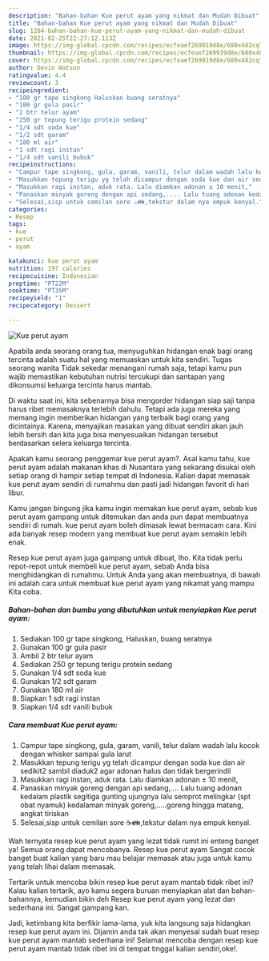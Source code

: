 ```yaml
---
description: "Bahan-bahan Kue perut ayam yang nikmat dan Mudah Dibuat"
title: "Bahan-bahan Kue perut ayam yang nikmat dan Mudah Dibuat"
slug: 1284-bahan-bahan-kue-perut-ayam-yang-nikmat-dan-mudah-dibuat
date: 2021-02-25T22:27:12.113Z
image: https://img-global.cpcdn.com/recipes/ecfeaef269919d8e/680x482cq70/kue-perut-ayam-foto-resep-utama.jpg
thumbnail: https://img-global.cpcdn.com/recipes/ecfeaef269919d8e/680x482cq70/kue-perut-ayam-foto-resep-utama.jpg
cover: https://img-global.cpcdn.com/recipes/ecfeaef269919d8e/680x482cq70/kue-perut-ayam-foto-resep-utama.jpg
author: Devin Watson
ratingvalue: 4.4
reviewcount: 3
recipeingredient:
- "100 gr tape singkong Haluskan buang seratnya"
- "100 gr gula pasir"
- "2 btr telur ayam"
- "250 gr tepung terigu protein sedang"
- "1/4 sdt soda kue"
- "1/2 sdt garam"
- "180 ml air"
- "1 sdt ragi instan"
- "1/4 sdt vanili bubuk"
recipeinstructions:
- "Campur tape singkong, gula, garam, vanili, telur dalam wadah lalu kocok dengan whisker sampai gula larut"
- "Masukkan tepung terigu yg telah dicampur dengan soda kue dan air sedikit2 sambil diaduk2 agar adonan halus dan tidak bergerindil"
- "Masukkan ragi instan, aduk rata. Lalu diamkan adonan ± 10 menit,"
- "Panaskan minyak goreng dengan api sedang,.... Lalu tuang adonan kedalam plastik segitiga gunting ujungnya lalu semprot melingkar (spt obat nyamuk) kedalaman minyak goreng,.....goreng hingga matang, angkat tiriskan"
- "Selesai,sisp untuk cemilan sore ☕👪,tekstur dalam nya empuk kenyal."
categories:
- Resep
tags:
- kue
- perut
- ayam

katakunci: kue perut ayam 
nutrition: 197 calories
recipecuisine: Indonesian
preptime: "PT22M"
cooktime: "PT35M"
recipeyield: "1"
recipecategory: Dessert

---
```



![Kue perut ayam](https://img-global.cpcdn.com/recipes/ecfeaef269919d8e/680x482cq70/kue-perut-ayam-foto-resep-utama.jpg)

Apabila anda seorang orang tua, menyuguhkan hidangan enak bagi orang tercinta adalah suatu hal yang memuaskan untuk kita sendiri. Tugas seorang  wanita Tidak sekedar menangani rumah saja, tetapi kamu pun wajib memastikan kebutuhan nutrisi tercukupi dan santapan yang dikonsumsi keluarga tercinta harus mantab.

Di waktu  saat ini, kita sebenarnya bisa mengorder hidangan siap saji tanpa harus ribet memasaknya terlebih dahulu. Tetapi ada juga mereka yang memang ingin memberikan hidangan yang terbaik bagi orang yang dicintainya. Karena, menyajikan masakan yang dibuat sendiri akan jauh lebih bersih dan kita juga bisa menyesuaikan hidangan tersebut berdasarkan selera keluarga tercinta. 



Apakah kamu seorang penggemar kue perut ayam?. Asal kamu tahu, kue perut ayam adalah makanan khas di Nusantara yang sekarang disukai oleh setiap orang di hampir setiap tempat di Indonesia. Kalian dapat memasak kue perut ayam sendiri di rumahmu dan pasti jadi hidangan favorit di hari libur.

Kamu jangan bingung jika kamu ingin memakan kue perut ayam, sebab kue perut ayam gampang untuk ditemukan dan anda pun dapat membuatnya sendiri di rumah. kue perut ayam boleh dimasak lewat bermacam cara. Kini ada banyak resep modern yang membuat kue perut ayam semakin lebih enak.

Resep kue perut ayam juga gampang untuk dibuat, lho. Kita tidak perlu repot-repot untuk membeli kue perut ayam, sebab Anda bisa menghidangkan di rumahmu. Untuk Anda yang akan membuatnya, di bawah ini adalah cara untuk membuat kue perut ayam yang nikamat yang mampu Kita coba.

<!--inarticleads1-->

##### Bahan-bahan dan bumbu yang dibutuhkan untuk menyiapkan Kue perut ayam:

1. Sediakan 100 gr tape singkong, Haluskan, buang seratnya
1. Gunakan 100 gr gula pasir
1. Ambil 2 btr telur ayam
1. Sediakan 250 gr tepung terigu protein sedang
1. Gunakan 1/4 sdt soda kue
1. Gunakan 1/2 sdt garam
1. Gunakan 180 ml air
1. Siapkan 1 sdt ragi instan
1. Siapkan 1/4 sdt vanili bubuk




<!--inarticleads2-->

##### Cara membuat Kue perut ayam:

1. Campur tape singkong, gula, garam, vanili, telur dalam wadah lalu kocok dengan whisker sampai gula larut
1. Masukkan tepung terigu yg telah dicampur dengan soda kue dan air sedikit2 sambil diaduk2 agar adonan halus dan tidak bergerindil
1. Masukkan ragi instan, aduk rata. Lalu diamkan adonan ± 10 menit,
1. Panaskan minyak goreng dengan api sedang,.... Lalu tuang adonan kedalam plastik segitiga gunting ujungnya lalu semprot melingkar (spt obat nyamuk) kedalaman minyak goreng,.....goreng hingga matang, angkat tiriskan
1. Selesai,sisp untuk cemilan sore ☕👪,tekstur dalam nya empuk kenyal.




Wah ternyata resep kue perut ayam yang lezat tidak rumit ini enteng banget ya! Semua orang dapat mencobanya. Resep kue perut ayam Sangat cocok banget buat kalian yang baru mau belajar memasak atau juga untuk kamu yang telah lihai dalam memasak.

Tertarik untuk mencoba bikin resep kue perut ayam mantab tidak ribet ini? Kalau kalian tertarik, ayo kamu segera buruan menyiapkan alat dan bahan-bahannya, kemudian bikin deh Resep kue perut ayam yang lezat dan sederhana ini. Sangat gampang kan. 

Jadi, ketimbang kita berfikir lama-lama, yuk kita langsung saja hidangkan resep kue perut ayam ini. Dijamin anda tak akan menyesal sudah buat resep kue perut ayam mantab sederhana ini! Selamat mencoba dengan resep kue perut ayam mantab tidak ribet ini di tempat tinggal kalian sendiri,oke!.

